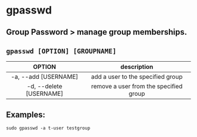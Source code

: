 # gpasswd

**Group Password** > manage group memberships.
---

` gpasswd [OPTION] [GROUPNAME] `
---

| **OPTION** | description |
|:---:|:---:|
| -a, --add [USERNAME] | add a user to the specified group |
| -d, --delete [USERNAME] | remove a user from the specified group |

## Examples:
` sudo gpasswd -a t-user testgroup `